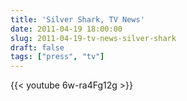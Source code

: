 ```yaml
---
title: 'Silver Shark, TV News'
date: 2011-04-19 18:00:00
slug: 2011-04-19-tv-news-silver-shark
draft: false
tags: ["press", "tv"]
---
```


{{< youtube 6w-ra4Fg12g >}}